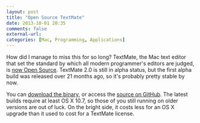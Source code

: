 ```yaml
---
layout: post
title: "Open Source TextMate"
date: 2013-10-01 20:35
comments: false
external-url: 
categories: [Mac, Programming, Applications]
---
```


How did I manage to miss this for so long?  TextMate, the Mac text editor
that set the standard by which all modern programmer's editors are judged,
is [now Open Source][tm_gpl_blog].  TextMate 2.0 is still in alpha status,
but the first alpha build was released over 21 months ago, so it's probably
pretty stable by now.

You can [download the binary][tm_download], or access the [source on GitHub][tm_github].
The latest builds require at least OS X 10.7, so those of you still running
on older versions are out of luck.  On the bright side, it costs less for an
OS X upgrade than it used to cost for a TextMate license.

[tm_gpl_blog]: http://blog.macromates.com/2012/textmate-2-at-github/
[tm_download]: http://macromates.com/download
[tm_github]:   https://github.com/textmate/textmate

